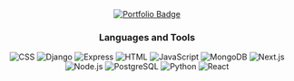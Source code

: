 <div id="header" align="center">
  <!--<h1>Hello World</h1>
  <h3>I'm a software engineer based in New York.</h3>-->
  <div id="badges">
    <a href="https://zr2890.netlify.app/">
      <img src="https://img.shields.io/badge/Portfolio-grey?style=flat-square&logo=google-chrome" alt="Portfolio Badge"/>
    </a>
    <!--<a href="https://linkedin.com/in/ruinaz90">
      <img src="https://img.shields.io/badge/LinkedIn-grey?style=flat-square&logo=linkedin" alt="LinkedIn Badge"/>
    </a>-->
  </div>
  
  <h3>Languages and Tools</h3>
  <img src="https://img.shields.io/badge/CSS-grey?style=flat-square&logo=css3" alt="CSS">
  <img src="https://img.shields.io/badge/Django-grey?style=flat-square&logo=django" alt="Django">
  <img src="https://img.shields.io/badge/Express-grey?style=flat-square&logo=express" alt="Express">
  <img src="https://img.shields.io/badge/HTML-grey?style=flat-square&logo=html5" alt="HTML">
  <img src="https://img.shields.io/badge/JavaScript-grey?style=flat-square&logo=javascript" alt="JavaScript">
  <img src="https://img.shields.io/badge/MongoDB-grey?style=flat-square&logo=mongodb" alt="MongoDB">
  <img src="https://img.shields.io/badge/Next.js-grey?style=flat-square&logo=nextdotjs" alt="Next.js">
  <img src="https://img.shields.io/badge/Node.js-grey?style=flat-square&logo=nodedotjs" alt="Node.js">
  <img src="https://img.shields.io/badge/PostgreSQL-grey?style=flat-square&logo=postgresql" alt="PostgreSQL">
  <img src="https://img.shields.io/badge/Python-grey?style=flat-square&logo=python" alt="Python">
  <img src="https://img.shields.io/badge/React-grey?style=flat-square&logo=react" alt="React">
</div>
